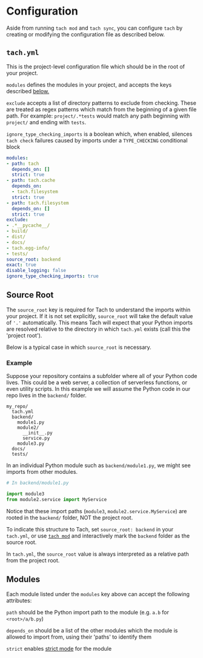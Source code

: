 # Configuration

Aside from running `tach mod` and `tach sync`, you can configure `tach` by creating or modifying the configuration file as described below.

## `tach.yml`

This is the project-level configuration file which should be in the root of your project.

`modules` defines the modules in your project, and accepts the keys described [below.](#modules)

`exclude` accepts a list of directory patterns to exclude from checking. These are treated as regex patterns which match from the beginning of a given file path. For example: `project/.*tests` would match any path beginning with `project/` and ending with `tests`.

`ignore_type_checking_imports` is a boolean which, when enabled, silences `tach check` failures caused by imports under a `TYPE_CHECKING` conditional block


```yaml
modules:
- path: tach
  depends_on: []
  strict: true
- path: tach.cache
  depends_on:
  - tach.filesystem
  strict: true
- path: tach.filesystem
  depends_on: []
  strict: true
exclude:
- .*__pycache__/
- build/
- dist/
- docs/
- tach.egg-info/
- tests/
source_root: backend
exact: true
disable_logging: false
ignore_type_checking_imports: true
```

## Source Root
The `source_root` key is required for Tach to understand the imports within your project.
If it is not set explicitly, `source_root` will take the default value of `'.'` automatically.
This means Tach will expect that your Python imports are resolved relative to the directory in which `tach.yml` exists (call this the 'project root').

Below is a typical case in which `source_root` is necessary.

### Example

Suppose your repository contains a subfolder where all of your Python code lives. This could be a web server, a collection of serverless functions, or even utility scripts.
In this example we will assume the Python code in our repo lives in the `backend/` folder.
```
my_repo/
  tach.yml
  backend/
    module1.py
    module2/
      __init__.py
      service.py
    module3.py
  docs/
  tests/
```

In an individual Python module such as `backend/module1.py`, we might see imports from other modules.
```python
# In backend/module1.py

import module3
from module2.service import MyService
```

Notice that these import paths (`module3`, `module2.service.MyService`) are rooted in the `backend/` folder, NOT the project root.

To indicate this structure to Tach, set `source_root: backend` in your `tach.yml`, or use [`tach mod`](usage.md#tach-mod) and interactively mark the `backend` folder as the source root.

In `tach.yml`, the `source_root` value is always interpreted as a relative path from the project root.

## Modules
Each module listed under the `modules` key above can accept the following attributes:

`path` should be the Python import path to the module (e.g. `a.b` for `<root>/a/b.py`)

`depends_on` should be a list of the other modules which the module is allowed to import from, using their 'paths' to identify them

`strict` enables [strict mode](strict-mode.md) for the module